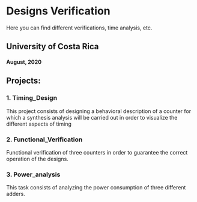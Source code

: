 # Designs Verification

Here you can find different verifications, 
time analysis, etc.

## University of Costa Rica
#### August, 2020

## Projects:
### 1. Timing_Design
This project consists of designing a behavioral 
description of a counter for which a synthesis
analysis will be carried out in order to visualize 
the different aspects of timing

### 2. Functional_Verification
Functional verification of three counters in order
to guarantee the correct operation of the designs.

### 3. Power_analysis
This task consists of analyzing the power 
consumption of three different adders.
